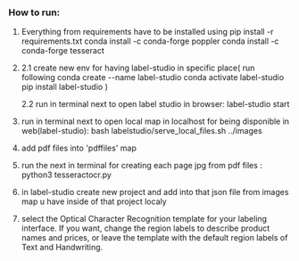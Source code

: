 ### How to run:
1. Everything from requirements have to be installed using 
        pip install -r requirements.txt
        conda install -c conda-forge poppler
        conda install -c conda-forge tesseract 
2. 2.1 create new env for having label-studio in specific place( run following
                                        conda create --name label-studio 
                                        conda activate label-studio 
                                        pip install label-studio
                                                                )
    
    2.2 run in terminal next to open label studio in browser: label-studio start
3. run in terminal next to open local map in localhost for being disponible in web(label-studio): bash labelstudio/serve_local_files.sh ../images 
4. add pdf files into 'pdffiles' map
5. run the next in terminal for creating each page jpg from pdf files : python3 tesseractocr.py
6. in label-studio create new project and add into that json file from images map u have inside of that project localy
7. select the Optical Character Recognition template for your labeling interface. If you want, change the region labels to describe product names and prices, or leave the template with the default region labels of Text and Handwriting.  